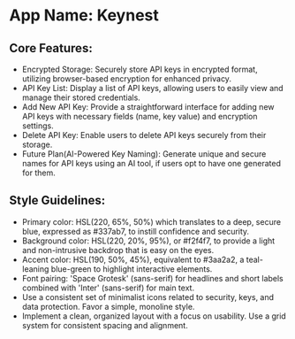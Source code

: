 # **App Name**: Keynest

## Core Features:

- Encrypted Storage: Securely store API keys in encrypted format, utilizing browser-based encryption for enhanced privacy.
- API Key List: Display a list of API keys, allowing users to easily view and manage their stored credentials.
- Add New API Key: Provide a straightforward interface for adding new API keys with necessary fields (name, key value) and encryption settings.
- Delete API Key: Enable users to delete API keys securely from their storage.
- Future Plan(AI-Powered Key Naming): Generate unique and secure names for API keys using an AI tool, if users opt to have one generated for them.

## Style Guidelines:

- Primary color: HSL(220, 65%, 50%) which translates to a deep, secure blue, expressed as #337ab7, to instill confidence and security.
- Background color: HSL(220, 20%, 95%), or #f2f4f7, to provide a light and non-intrusive backdrop that is easy on the eyes.
- Accent color: HSL(190, 50%, 45%), equivalent to #3aa2a2, a teal-leaning blue-green to highlight interactive elements.
- Font pairing: 'Space Grotesk' (sans-serif) for headlines and short labels combined with 'Inter' (sans-serif) for main text.
- Use a consistent set of minimalist icons related to security, keys, and data protection. Favor a simple, monoline style.
- Implement a clean, organized layout with a focus on usability. Use a grid system for consistent spacing and alignment.